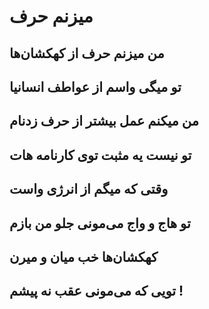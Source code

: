میزنم حرف
===========

من میزنم حرف از کهکشان‌ها
---------------------------------------------
تو میگی واسم از عواطف انسانیا
--------------------------------------------
من میکنم عمل بیشتر از حرف زدنام
--------------------------------------------
تو نیست یه مثبت توی کارنامه هات
--------------------------------------------
وقتی که میگم از انرژی واست
--------------------------------------------
تو هاج‌ و واج می‌مونی جلو من بازم
--------------------------------------------
کهکشان‌ها خب میان و میرن
--------------------------------------------
تویی که می‌مونی عقب نه پیشم !
--------------------------------------------